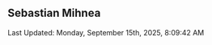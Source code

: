 <h2>Sebastian Mihnea</h2>

<!--RECENT_ACTIVITY:start-->
<!--RECENT_ACTIVITY:end-->
<!--RECENT_ACTIVITY:last_update-->
Last Updated: Monday, September 15th, 2025, 8:09:42 AM
<!--RECENT_ACTIVITY:last_update_end-->

<!---LOL-STATS-START-HERE--->
<!---LOL-STATS-END-HERE--->
